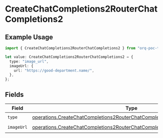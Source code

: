 # CreateChatCompletions2RouterChatCompletions2

## Example Usage

```typescript
import { CreateChatCompletions2RouterChatCompletions2 } from "orq-poc-typescript/models/operations";

let value: CreateChatCompletions2RouterChatCompletions2 = {
  type: "image_url",
  imageUrl: {
    url: "https://good-department.name/",
  },
};
```

## Fields

| Field                                                                                                                                                                        | Type                                                                                                                                                                         | Required                                                                                                                                                                     | Description                                                                                                                                                                  |
| ---------------------------------------------------------------------------------------------------------------------------------------------------------------------------- | ---------------------------------------------------------------------------------------------------------------------------------------------------------------------------- | ---------------------------------------------------------------------------------------------------------------------------------------------------------------------------- | ---------------------------------------------------------------------------------------------------------------------------------------------------------------------------- |
| `type`                                                                                                                                                                       | [operations.CreateChatCompletions2RouterChatCompletionsRequestRequestBodyType](../../models/operations/createchatcompletions2routerchatcompletionsrequestrequestbodytype.md) | :heavy_check_mark:                                                                                                                                                           | N/A                                                                                                                                                                          |
| `imageUrl`                                                                                                                                                                   | [operations.CreateChatCompletions2RouterChatCompletionsImageUrl](../../models/operations/createchatcompletions2routerchatcompletionsimageurl.md)                             | :heavy_check_mark:                                                                                                                                                           | N/A                                                                                                                                                                          |
